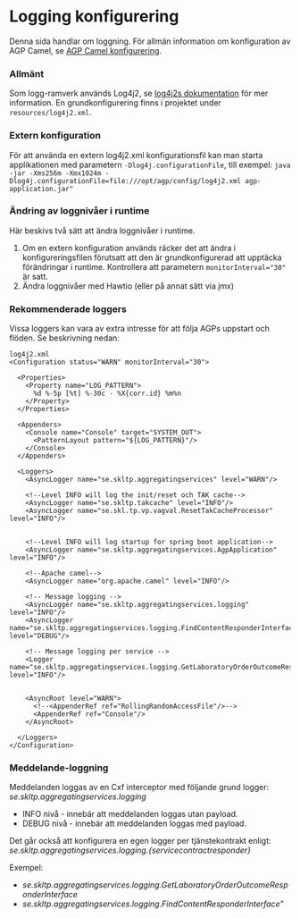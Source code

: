 # Logging konfigurering

Denna sida handlar om loggning. För allmän information om konfiguration av AGP Camel, se [AGP Camel konfigurering].
### Allmänt
Som logg-ramverk används Log4j2, se [log4j2s dokumentation] för mer information.
En grundkonfigurering finns i projektet under `resources/log4j2.xml`.

### Extern konfiguration
För att använda en extern log4j2.xml konfigurationsfil kan man starta applikationen med parametern `-Dlog4j.configurationFile`, 
till exempel:
 `java -jar -Xms256m -Xmx1024m -Dlog4j.configurationFile=file:///opt/agp/config/log4j2.xml agp-application.jar"`
### Ändring av loggnivåer i runtime
Här beskivs två sätt att ändra loggnivåer i runtime.

 1. Om en extern konfiguration används räcker det att ändra i konfigureringsfilen förutsatt att den är grundkonfigurerad att upptäcka förändringar i runtime. Kontrollera att parametern `monitorInterval="30"` är satt.
 2. Ändra loggnivåer med Hawtio (eller på annat sätt via jmx)
 ### Rekommenderade loggers
Vissa loggers kan vara av extra intresse för att följa AGPs uppstart och flöden. Se beskrivning nedan:
```
log4j2.xml
<Configuration status="WARN" monitorInterval="30">

  <Properties>
    <Property name="LOG_PATTERN">
      %d %-5p [%t] %-30c - %X{corr.id} %m%n
    </Property>
  </Properties>

  <Appenders>
    <Console name="Console" target="SYSTEM_OUT">
      <PatternLayout pattern="${LOG_PATTERN}"/>
    </Console>
  </Appenders>

  <Loggers>
    <AsyncLogger name="se.skltp.aggregatingservices" level="WARN"/>

    <!--Level INFO will log the init/reset och TAK cache-->
    <AsyncLogger name="se.skltp.takcache" level="INFO"/>
    <AsyncLogger name="se.skl.tp.vp.vagval.ResetTakCacheProcessor" level="INFO"/>


    <!--Level INFO will log startup for spring boot application-->
    <AsyncLogger name="se.skltp.aggregatingservices.AgpApplication" level="INFO"/>

    <!--Apache camel-->
    <AsyncLogger name="org.apache.camel" level="INFO"/>

    <!-- Message logging -->
    <AsyncLogger name="se.skltp.aggregatingservices.logging" level="INFO"/>
    <AsyncLogger name="se.skltp.aggregatingservices.logging.FindContentResponderInterface" level="DEBUG"/>

    <!-- Message logging per service -->
    <Logger name="se.skltp.aggregatingservices.logging.GetLaboratoryOrderOutcomeResponderInterface level="INFO"/>


    <AsyncRoot level="WARN">
      <!--<AppenderRef ref="RollingRandomAccessFile"/>-->
      <AppenderRef ref="Console"/>
    </AsyncRoot>

  </Loggers>
</Configuration>
```
### Meddelande-loggning
Meddelanden loggas av en Cxf interceptor med följande grund logger:
 *se.skltp.aggregatingservices.logging*

   - INFO nivå - innebär att meddelanden loggas utan payload.
   - DEBUG nivå - innebär att meddelanden loggas med payload. 

 Det går också att konfigurera en egen logger per tjänstekontrakt enligt:
 *se.skltp.aggregatingservices.logging.{servicecontractresponder}*
 
 Exempel:
 - *se.skltp.aggregatingservices.logging.GetLaboratoryOrderOutcomeResponderInterface*
 - *se.skltp.aggregatingservices.logging.FindContentResponderInterface"*


[//]: # (These are reference links used in the body of this note and get stripped out when the markdown processor does its job. There is no need to format nicely because it shouldn't be seen. Thanks SO - http://stackoverflow.com/questions/4823468/store-comments-in-markdown-syntax)


   [log4j2s dokumentation]: <https://logging.apache.org/log4j/2.x/>
   [AGP Camel konfigurering]: <config.md>
